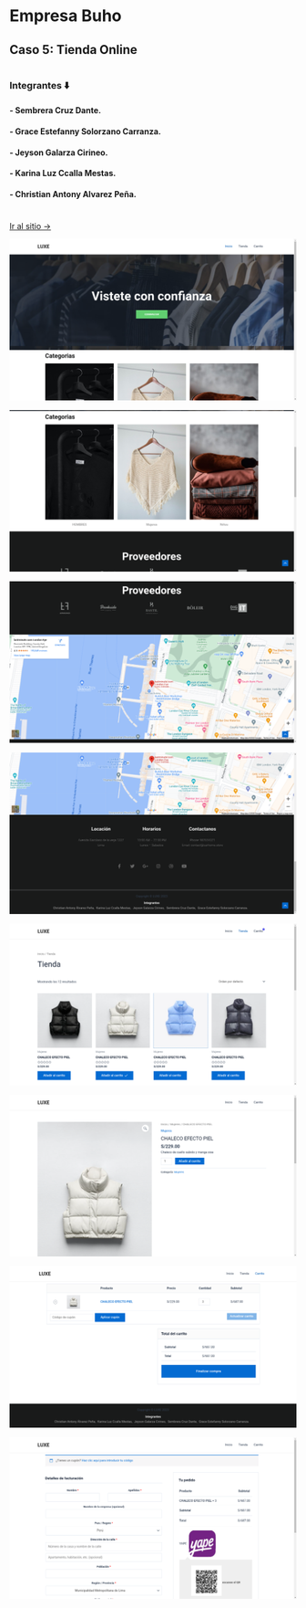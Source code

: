 # **Empresa Buho** 
## **Caso 5**: Tienda Online
#

### Integrantes ⬇️
#### - Sembrera Cruz Dante.
#### - Grace Estefanny Solorzano Carranza.
#### - Jeyson Galarza Cirineo.
#### - Karina Luz Ccalla Mestas.
#### - Christian Antony Alvarez Peña.

#


[Ir al sitio → ](https://carhome.store/)

![Primer Diseno](./screenshots/1.png)

![Primer Diseno](./screenshots/2.png)

![Primer Diseno](./screenshots/3.png)

![Primer Diseno](./screenshots/4.png)

![Primer Diseno](./screenshots/5.png)

![Primer Diseno](./screenshots/6.png)

![Primer Diseno](./screenshots/7.png)

![Primer Diseno](./screenshots/8.png)
